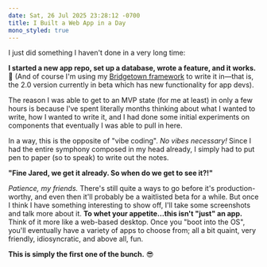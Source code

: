 ```yaml
---
date: Sat, 26 Jul 2025 23:28:12 -0700
title: I Built a Web App in a Day
mono_styled: true
---
```


I just did something I haven't done in a very long time:

**I started a new app repo, set up a database, wrote a feature, and it works.** 🤯 (And of course I'm using my [Bridgetown framework](https://edge.bridgetownrb.com) to write it in—that is, the 2.0 version currently in beta which has new functionality for app devs).

The reason I was able to get to an MVP state (for me at least) in only a few hours is because I've spent literally months thinking about what I wanted to write, how I wanted to write it, and I had done some initial experiments on components that eventually I was able to pull in here.

In a way, this is the opposite of "vibe coding". _No vibes necessary!_ Since I had the entire symphony composed in my head already, I simply had to put pen to paper (so to speak) to write out the notes.

**"Fine Jared, we get it already. So when do we get to see it?!"**

_Patience, my friends._ There's still quite a ways to go before it's production-worthy, and even then it'll probably be a waitlisted beta for a while. But once I think I have something interesting to show off, I'll take some screenshots and talk more about it. **To whet your appetite…this isn't "just" an app.** Think of it more like a web-based desktop. Once you "boot into the OS", you'll eventually have a variety of apps to choose from; all a bit quaint, very friendly, idiosyncratic, and above all, fun.

**This is simply the first one of the bunch.** 😎

